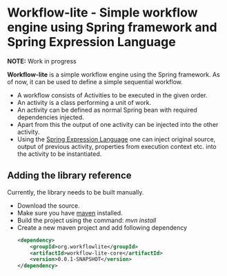 # Workflow-lite - Simple workflow engine using Spring framework and Spring Expression Language

**NOTE:** Work in progress

**Workflow-lite** is a simple workflow engine using the Spring framework. As of now, it can be used to define a simple sequential workflow. 
* A workflow consists of Activities to be executed in the given order.
* An activity is a class performing a unit of work.
* An activity can be defined as normal Spring bean with required dependencies injected.
* Apart from this the output of one activity can be injected into the other activity.
* Using the [Spring Expression Language](https://docs.spring.io/spring/docs/current/spring-framework-reference/html/expressions.html) one can inject original source, output of previous activity, properties from execution context etc. into the activity to be instantiated.

## Adding the library reference
Currently, the library needs to be built manually.
* Download the source.
* Make sure you have [maven](https://maven.apache.org/) installed.
* Build the project using the command: *mvn install*
* Create a new maven project and add following dependency
  	```xml
  	<dependency>
  		<groupId>org.workflowlite</groupId>
  		<artifactId>workflow-lite-core</artifactId>
  		<version>0.0.1-SNAPSHOT</version>
  	</dependency>
  	```
